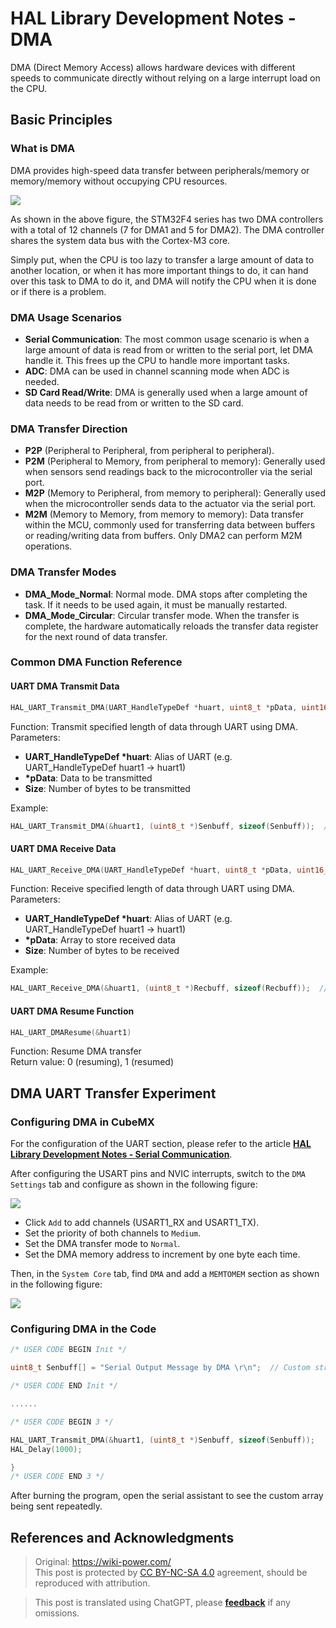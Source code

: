 # HAL Library Development Notes - DMA

DMA (Direct Memory Access) allows hardware devices with different speeds to communicate directly without relying on a large interrupt load on the CPU.

## Basic Principles

### What is DMA

DMA provides high-speed data transfer between peripherals/memory or memory/memory without occupying CPU resources.

![](https://img.wiki-power.com/d/wiki-media/img/20210404153423.png)

As shown in the above figure, the STM32F4 series has two DMA controllers with a total of 12 channels (7 for DMA1 and 5 for DMA2). The DMA controller shares the system data bus with the Cortex-M3 core.

Simply put, when the CPU is too lazy to transfer a large amount of data to another location, or when it has more important things to do, it can hand over this task to DMA to do it, and DMA will notify the CPU when it is done or if there is a problem.

### DMA Usage Scenarios

- **Serial Communication**: The most common usage scenario is when a large amount of data is read from or written to the serial port, let DMA handle it. This frees up the CPU to handle more important tasks.
- **ADC**: DMA can be used in channel scanning mode when ADC is needed.
- **SD Card Read/Write**: DMA is generally used when a large amount of data needs to be read from or written to the SD card.

### DMA Transfer Direction

- **P2P** (Peripheral to Peripheral, from peripheral to peripheral).
- **P2M** (Peripheral to Memory, from peripheral to memory): Generally used when sensors send readings back to the microcontroller via the serial port.
- **M2P** (Memory to Peripheral, from memory to peripheral): Generally used when the microcontroller sends data to the actuator via the serial port.
- **M2M** (Memory to Memory, from memory to memory): Data transfer within the MCU, commonly used for transferring data between buffers or reading/writing data from buffers. Only DMA2 can perform M2M operations.

### DMA Transfer Modes

- **DMA_Mode_Normal**: Normal mode. DMA stops after completing the task. If it needs to be used again, it must be manually restarted.
- **DMA_Mode_Circular**: Circular transfer mode. When the transfer is complete, the hardware automatically reloads the transfer data register for the next round of data transfer.

### Common DMA Function Reference

#### UART DMA Transmit Data

```c
HAL_UART_Transmit_DMA(UART_HandleTypeDef *huart, uint8_t *pData, uint16_t Size)
```

Function: Transmit specified length of data through UART using DMA.  
Parameters:

- **UART_HandleTypeDef \*huart**: Alias of UART (e.g. UART_HandleTypeDef huart1 -> huart1)
- **\*pData**: Data to be transmitted
- **Size**: Number of bytes to be transmitted

Example:

```c
HAL_UART_Transmit_DMA(&huart1, (uint8_t *)Senbuff, sizeof(Senbuff));  //Transmit Senbuff array through UART
```

#### UART DMA Receive Data

```c
HAL_UART_Receive_DMA(UART_HandleTypeDef *huart, uint8_t *pData, uint16_t Size)
```

Function: Receive specified length of data through UART using DMA.  
Parameters:

- **UART_HandleTypeDef \*huart**: Alias of UART (e.g. UART_HandleTypeDef huart1 -> huart1)
- **\*pData**: Array to store received data
- **Size**: Number of bytes to be received

Example:

```c
HAL_UART_Receive_DMA(&huart1, (uint8_t *)Recbuff, sizeof(Recbuff));  //Receive and store data in Recbuff array through UART
```

#### UART DMA Resume Function

```c
HAL_UART_DMAResume(&huart1)
```

Function: Resume DMA transfer  
Return value: 0 (resuming), 1 (resumed)

## DMA UART Transfer Experiment

### Configuring DMA in CubeMX

For the configuration of the UART section, please refer to the article [**HAL Library Development Notes - Serial Communication**](https://wiki-power.com/en/HAL%E5%BA%93%E5%BC%80%E5%8F%91%E7%AC%94%E8%AE%B0-%E4%B8%B2%E5%8F%A3%E9%80%9A%E4%BF%A1).

After configuring the USART pins and NVIC interrupts, switch to the `DMA Settings` tab and configure as shown in the following figure:

![](https://img.wiki-power.com/d/wiki-media/img/20210404165541.png)

- Click `Add` to add channels (USART1_RX and USART1_TX).
- Set the priority of both channels to `Medium`.
- Set the DMA transfer mode to `Normal`.
- Set the DMA memory address to increment by one byte each time.

Then, in the `System Core` tab, find `DMA` and add a `MEMTOMEM` section as shown in the following figure:

![](https://img.wiki-power.com/d/wiki-media/img/20210404170002.png)

### Configuring DMA in the Code

```c title="main.c"
/* USER CODE BEGIN Init */

uint8_t Senbuff[] = "Serial Output Message by DMA \r\n";  // Custom string to be sent

/* USER CODE END Init */

......

/* USER CODE BEGIN 3 */

HAL_UART_Transmit_DMA(&huart1, (uint8_t *)Senbuff, sizeof(Senbuff));
HAL_Delay(1000);

}
/* USER CODE END 3 */
```

After burning the program, open the serial assistant to see the custom array being sent repeatedly.

## References and Acknowledgments

> Original: <https://wiki-power.com/>  
> This post is protected by [CC BY-NC-SA 4.0](https://creativecommons.org/licenses/by/4.0/deed.en) agreement, should be reproduced with attribution.

> This post is translated using ChatGPT, please [**feedback**](https://github.com/linyuxuanlin/Wiki_MkDocs/issues/new) if any omissions.
